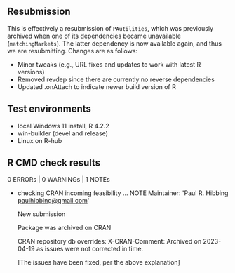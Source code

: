 ## Resubmission

This is effectively a resubmission of `PAutilities`, which was previously
archived when one of its dependencies became unavailable (`matchingMarkets`).
The latter dependency is now available again, and thus we are resubmitting.
Changes are as follows:

-   Minor tweaks (e.g., URL fixes and updates to work with latest R versions)
-   Removed revdep since there are currently no reverse dependencies
-   Updated .onAttach to indicate newer build version of R

## Test environments

-   local Windows 11 install, R 4.2.2
-   win-builder (devel and release)
-   Linux on R-hub

## R CMD check results

0 ERRORs \| 0 WARNINGs \| 1 NOTEs

* checking CRAN incoming feasibility ... NOTE
  Maintainer: 'Paul R. Hibbing <paulhibbing@gmail.com>'

  New submission

  Package was archived on CRAN

  CRAN repository db overrides:
  X-CRAN-Comment: Archived on 2023-04-19 as issues were not corrected in time.
    
  [The issues have been fixed, per the above explanation]
